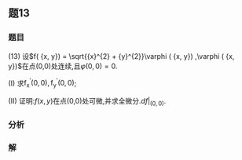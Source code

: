 ## 题13
### 题目
(13) 设$f( {x, y})  = \sqrt{{x}^{2} + {y}^{2}}\varphi ( {x, y}) ,\varphi ( {x, y})$在点(0,0)处连续,且$\varphi ( {0,0})  = 0$.

(I) 求${\mathrm{f}}_{\mathrm{x}}^{\prime }( {0,0}) ,{\mathrm{f}}_{\mathrm{y}}^{\prime }( {0,0})$;

(II) 证明:$f( {x, y})$在点(0,0)处可微,并求全微分${. df| }_{( 0,0) }$.
### 分析

### 解